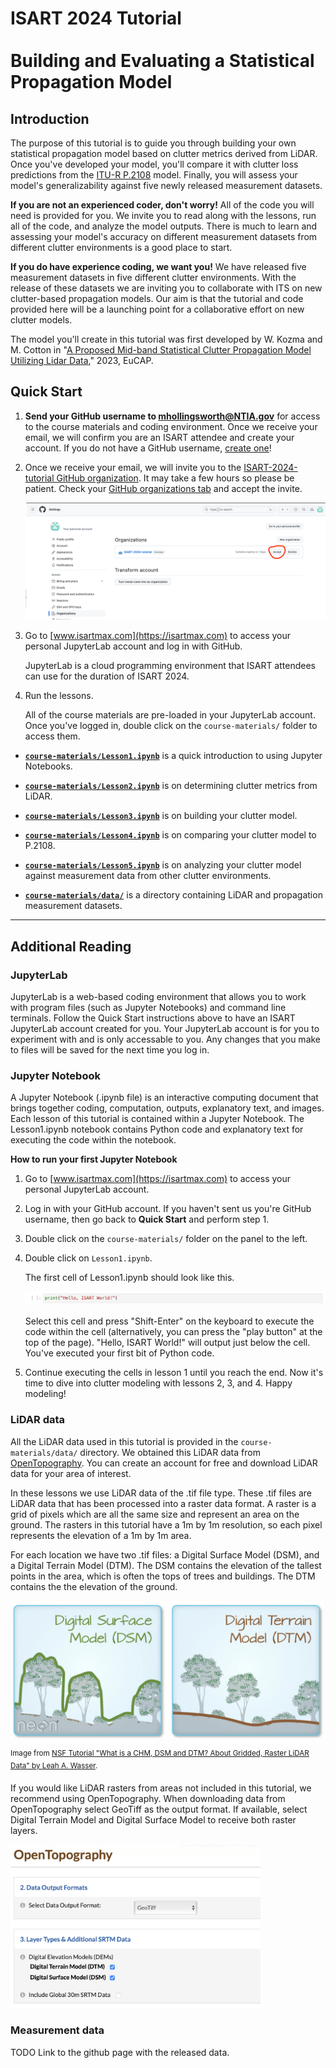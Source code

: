 # ISART 2024 Tutorial <br/><br/> Building and Evaluating a Statistical Propagation Model

## Introduction

The purpose of this tutorial is to guide you through building your own statistical propagation model based on clutter metrics derived from LiDAR. Once you've developed your model, you'll compare it with clutter loss predictions from the [ITU-R P.2108](https://github.com/NTIA/p2108) model. Finally, you will assess your model's generalizability against five newly released measurement datasets.

**If you are not an experienced coder, don't worry!** All of the code you will need is provided for you. We invite you to read along with the lessons, run all of the code, and analyze the model outputs. There is much to learn and assessing your model's accuracy on different measurement datasets from different clutter environments is a good place to start.  

**If you do have experience coding, we want you!** We have released five measurement datasets in five different clutter environments. With the release of these datasets we are inviting you to collaborate with ITS on new clutter-based propagation models. Our aim is that the tutorial and code provided here will be a launching point for a collaborative effort on new clutter models. 

The model you'll create in this tutorial was first developed by W. Kozma and M. Cotton in "[A Proposed Mid-band Statistical Clutter Propagation Model Utilizing Lidar Data](https://its.ntia.gov/umbraco/surface/download/publication?reportNumber=KozmaEuCAP2023.pdf)," 2023, EuCAP.

## Quick Start

1. **Send your GitHub username to mhollingsworth@NTIA.gov** for access to the course materials and coding environment. Once we receive your email, we will confirm you are an ISART attendee and create your account. If you do not have a GitHub username, [create one](https://github.com)!

2. Once we receive your email, we will invite you to the [ISART-2024-tutorial GitHub organization](https://github.com/ISART-2024-tutorial). It may take a few hours so please be patient. Check your [GitHub organizations tab](https://github.com/settings/organizations) and accept the invite.

   ![alt text](./images/org_invite.png "Example org. invite")

3. Go to [www.isartmax.com](https://isartmax.com) to access your personal JupyterLab account and log in with GitHub.
   
   JupyterLab is a cloud programming environment that ISART attendees can use for the duration of ISART 2024.

4. Run the lessons.

   All of the course materials are pre-loaded in your JupyterLab account. Once you've logged in, double click on the `course-materials/` folder to access them. 

- [**`course-materials/Lesson1.ipynb`**](Lesson1.ipynb) is a quick introduction to using Jupyter Notebooks.

- [**`course-materials/Lesson2.ipynb`**](Lesson2.ipynb) is on determining clutter metrics from LiDAR.

- [**`course-materials/Lesson3.ipynb`**](Lesson3.ipynb) is on building your clutter model.

- [**`course-materials/Lesson4.ipynb`**](Lesson4.ipynb) is on comparing your clutter model to P.2108.

- [**`course-materials/Lesson5.ipynb`**](Lesson5.ipynb) is on analyzing your clutter model against measurement data from other clutter environments.

- [**`course-materials/data/`**](./data) is a directory containing LiDAR and propagation measurement datasets.

---

## Additional Reading

### JupyterLab

JupyterLab is a web-based coding environment that allows you to work with program files (such as Jupyter Notebooks) and command line terminals. Follow the Quick Start instructions above to have an ISART JupyterLab account created for you. Your JupyterLab account is for you to experiment with and is only accessable to you. Any changes that you make to files will be saved for the next time you log in.

### Jupyter Notebook

A Jupyter Notebook (.ipynb file) is an interactive computing document that brings together coding, computation, outputs, explanatory text, and images. Each lesson of this tutorial is contained within a Jupyter Notebook. The Lesson1.ipynb notebook contains Python code and explanatory text for executing the code within the notebook.

**How to run your first Jupyter Notebook**

1. Go to [www.isartmax.com](https://isartmax.com) to access your personal JupyterLab account.

2. Log in with your GitHub account. If you haven't sent us you're GitHub username, then go back to **Quick Start** and perform step 1.

3. Double click on the `course-materials/` folder on the panel to the left. 

4. Double click on `Lesson1.ipynb`.

   The first cell of Lesson1.ipynb should look like this.

   ![alt text](./images/hello_world.png "Hello, World!")

   Select this cell and press "Shift-Enter" on the keyboard to execute the code within the cell (alternatively, you can press the "play button" at the top of the page). "Hello, ISART World!" will output just below the cell. You've executed your first bit of Python code.

5. Continue executing the cells in lesson 1 until you reach the end. Now it's time to dive into clutter modeling with lessons 2, 3, and 4. Happy modeling!

### LiDAR data

All the LiDAR data used in this tutorial is provided in the `course-materials/data/` directory. We obtained this LiDAR data from [OpenTopography](https://opentopography.org). You can create an account for free and download LiDAR data for your area of interest. 

In these lessons we use LiDAR data of the .tif file type. These .tif files are LiDAR data that has been processed into a raster data format. A raster is a grid of pixels which are all the same size and represent an area on the ground. The rasters in this tutorial have a 1m by 1m resolution, so each pixel represents the elevation of a 1m by 1m area. 

For each location we have two .tif files: a Digital Surface Model (DSM), and a Digital Terrain Model (DTM). The DSM contains the elevation of the tallest points in the area, which is often the tops of trees and buildings. The DTM contains the the elevation of the ground. 

<img src="./images/DSM_DTMcropped.png" alt="DSM DTM" width="500"/>

<sup>Image from [NSF Tutorial "What is a CHM, DSM and DTM? About Gridded, Raster LiDAR Data" by Leah A. Wasser](https://www.neonscience.org/resources/learning-hub/tutorials/chm-dsm-dtm).</sup>

If you would like LiDAR rasters from areas not included in this tutorial, we recommend using OpenTopography. When downloading data from OpenTopography select GeoTiff as the output format. If available, select Digital Terrain Model and Digital Surface Model to receive both raster layers.

<img src="./images/topo.png" alt="OpenTopo" width="400"/>

### Measurement data

TODO Link to the github page with the released data.